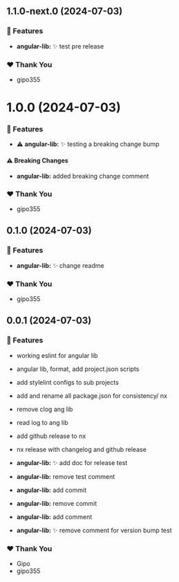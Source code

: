 ## 1.1.0-next.0 (2024-07-03)


### 🚀 Features

- **angular-lib:** :sparkles: test pre release


### ❤️  Thank You

- gipo355

# 1.0.0 (2024-07-03)


### 🚀 Features

- ⚠️  **angular-lib:** :sparkles: testing a breaking change bump


#### ⚠️  Breaking Changes

- **angular-lib:** added breaking change comment

### ❤️  Thank You

- gipo355

## 0.1.0 (2024-07-03)


### 🚀 Features

- **angular-lib:** :sparkles: change readme


### ❤️  Thank You

- gipo355

## 0.0.1 (2024-07-03)


### 🚀 Features

- working eslint for angular lib

- angular lib, format, add project.json scripts

- add stylelint configs to sub projects

- add and rename all package.json for consistency/ nx

- remove clog ang lib

- read log to ang lib

- add github release to nx

- nx release with changelog and github release

- **angular-lib:** :sparkles: add doc for release test

- **angular-lib:** remove test comment

- **angular-lib:** add commit

- **angular-lib:** remove commit

- **angular-lib:** add comment

- **angular-lib:** :sparkles: remove  comment for version bump test


### ❤️  Thank You

- Gipo
- gipo355